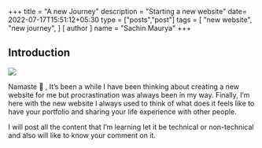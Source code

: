 +++
title = "A new Journey"
description = "Starting a new website"
date= 2022-07-17T15:51:12+05:30
type = ["posts","post"]
tags = [
    "new website",
    "new journey",
]
[ author ]
  name = "Sachin Maurya"
+++

## Introduction

![](https://i.imgur.com/yaHhBvE.jpg)
<!-- ![image](/posts/Blog1/images/sachin_image.jpeg) -->
Namaste 🙏 , It’s been a while I have been thinking about creating a new website for me but procrastination was always been in my way. Finally, I’m here with the new website I always used to think of what does it feels like to have your portfolio and sharing your life experience with other people.

I will post all the content that I’m learning let it be technical or non-technical and also will like to know your comment on it.

